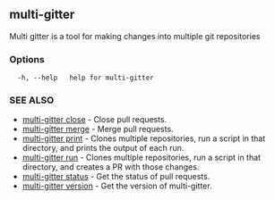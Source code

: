 ## multi-gitter

Multi gitter is a tool for making changes into multiple git repositories

### Options

```
  -h, --help   help for multi-gitter
```

### SEE ALSO

* [multi-gitter close](multi-gitter_close.md)	 - Close pull requests.
* [multi-gitter merge](multi-gitter_merge.md)	 - Merge pull requests.
* [multi-gitter print](multi-gitter_print.md)	 - Clones multiple repositories, run a script in that directory, and prints the output of each run.
* [multi-gitter run](multi-gitter_run.md)	 - Clones multiple repositories, run a script in that directory, and creates a PR with those changes.
* [multi-gitter status](multi-gitter_status.md)	 - Get the status of pull requests.
* [multi-gitter version](multi-gitter_version.md)	 - Get the version of multi-gitter.

